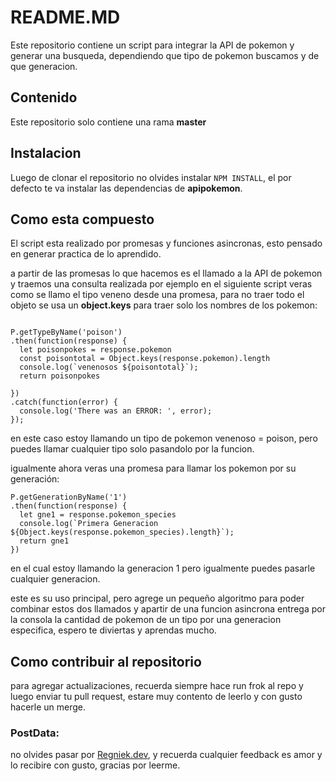 
# README.MD
Este repositorio contiene un script para integrar la API de pokemon y generar una busqueda, dependiendo que tipo de pokemon buscamos y de que generacion.

## Contenido
Este repositorio solo contiene una rama **master**

## Instalacion
Luego de clonar el repositorio no olvides instalar  ``` NPM INSTALL ```, el por defecto te va instalar las dependencias de **apipokemon**.

## Como esta compuesto

El script esta realizado por promesas y funciones asincronas, esto pensado en generar practica de lo aprendido.

a partir de las promesas lo que hacemos es el llamado a la API de pokemon y traemos una consulta realizada por ejemplo en el siguiente script veras como se llamo el tipo veneno desde una promesa, para no traer todo el objeto se usa un **object.keys** para traer solo los nombres de los pokemon:

```

P.getTypeByName('poison')
.then(function(response) {
  let poisonpokes = response.pokemon
  const poisontotal = Object.keys(response.pokemon).length
  console.log(`venenosos ${poisontotal}`);
  return poisonpokes
  
})
.catch(function(error) {
  console.log('There was an ERROR: ', error);
});

```
en este caso estoy llamando un tipo de pokemon venenoso = poison, pero puedes llamar cualquier tipo solo pasandolo por la funcion.

igualmente ahora veras una promesa para llamar los pokemon por su generación:

```
P.getGenerationByName('1')
.then(function(response) {
  let gne1 = response.pokemon_species
  console.log(`Primera Generacion ${Object.keys(response.pokemon_species).length}`);
  return gne1
})

```

en el cual estoy llamando la generacion 1 pero igualmente puedes pasarle cualquier generacion.

este es su uso principal, pero agrege un pequeño algoritmo para poder combinar estos dos llamados y apartir de una funcion asincrona entrega por la consola la cantidad de pokemon de un tipo por una generacion especifica, espero te diviertas y aprendas mucho.

## Como contribuir al repositorio
para agregar actualizaciones, recuerda siempre hace run frok al repo y luego enviar tu pull request, estare muy contento de leerlo y con gusto hacerle un merge.

### PostData:
no olvides pasar por  [Regniek.dev](https//:www.regniek.dev), y recuerda cualquier feedback es amor y lo recibire con gusto, gracias por leerme.



